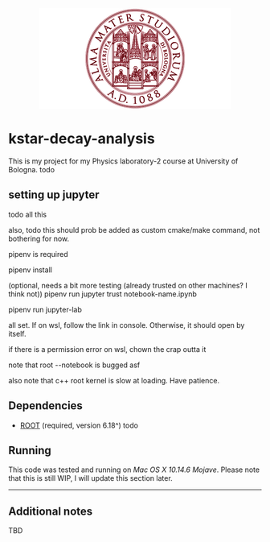 <div align="center">
  <img alt="Alma Mater Studiorum Logo" src="assets/unibo-logo.png">
</div>

# kstar-decay-analysis
This is my project for my Physics laboratory-2 course at University of Bologna.
todo

## setting up jupyter
todo all this

also, todo this should prob be added as custom cmake/make command, not bothering
for now.

pipenv is required

pipenv install

(optional, needs a bit more testing (already trusted on other machines? I think not))
pipenv run jupyter trust notebook-name.ipynb 

pipenv run jupyter-lab

all set. If on wsl, follow the link in console.
Otherwise, it should open by itself.


if there is a permission error on wsl, chown the crap outta it

note that root --notebook is bugged asf

also note that c++ root kernel is slow at loading. Have patience.


## Dependencies
- [ROOT](https://root.cern/) (required, version 6.18^)
todo

## Running
This code was tested and running on _Mac OS X 10.14.6 Mojave_.
Please note that this is still WIP, I will update this section later.

--------------------------------------------------------------------------------

## Additional notes
TBD
